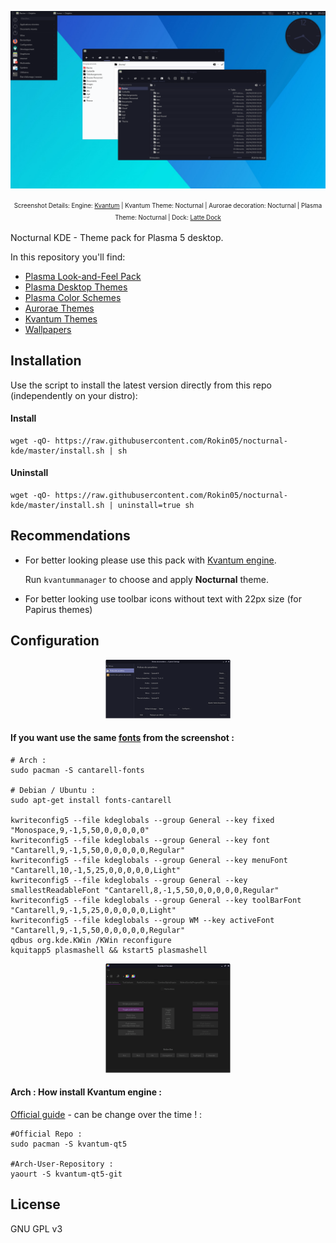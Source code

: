  
<p align="center">
  <img src="https://raw.githubusercontent.com/Rokin05/nocturnal-kde/master/INFO/screenshots/preview.1.png" alt="Preview Nocturnal KDE"/>
</p><p align="center">
  <sup><sub>Screenshot Details: Engine: <a href="https://github.com/tsujan/Kvantum/tree/master/Kvantum">Kvantum</a> | Kvantum Theme: Nocturnal | Aurorae decoration: Nocturnal | Plasma Theme: Nocturnal | Dock: <a href="https://github.com/psifidotos/Latte-Dock">Latte Dock</a></sub></sup></p>

  
Nocturnal KDE - Theme pack for Plasma 5 desktop.



In this repository you'll find:

- [Plasma Look-and-Feel Pack](https://www.opendesktop.org/p/1231529/)
- [Plasma Desktop Themes](https://www.opendesktop.org/p/1231527/)
- [Plasma Color Schemes](https://www.opendesktop.org/p/1231528/)
- [Aurorae Themes](https://www.opendesktop.org/p/1231531/)
- [Kvantum Themes](https://www.opendesktop.org/p/1231530/)
- [Wallpapers](https://www.opendesktop.org/p/1231533/)


## Installation

Use the script to install the latest version directly from this repo (independently on your distro):

#### Install

```
wget -qO- https://raw.githubusercontent.com/Rokin05/nocturnal-kde/master/install.sh | sh
```


#### Uninstall

```
wget -qO- https://raw.githubusercontent.com/Rokin05/nocturnal-kde/master/install.sh | uninstall=true sh
```


## Recommendations

- For better looking please use this pack with [Kvantum engine](https://github.com/tsujan/Kvantum/tree/master/Kvantum).

  Run `kvantummanager` to choose and apply **Nocturnal** theme.

- For better looking use toolbar icons without text with 22px size (for Papirus themes)



## Configuration



<a href="https://raw.githubusercontent.com/Rokin05/nocturnal-kde/master/INFO/screenshots/fonts-config.png"><p align="center"><img src="https://raw.githubusercontent.com/Rokin05/nocturnal-kde/master/INFO/screenshots/thumbs/mini.fonts.png" alt="Nocturnal-KDE fonts"/></p></a>

#### If you want use the same <a href="https://raw.githubusercontent.com/Rokin05/nocturnal-kde/master/INFO/screenshots/fonts-config.png">fonts</a> from the screenshot :
```
# Arch :
sudo pacman -S cantarell-fonts

# Debian / Ubuntu :
sudo apt-get install fonts-cantarell

kwriteconfig5 --file kdeglobals --group General --key fixed "Monospace,9,-1,5,50,0,0,0,0,0"
kwriteconfig5 --file kdeglobals --group General --key font "Cantarell,9,-1,5,50,0,0,0,0,0,Regular"
kwriteconfig5 --file kdeglobals --group General --key menuFont "Cantarell,10,-1,5,25,0,0,0,0,0,Light"
kwriteconfig5 --file kdeglobals --group General --key smallestReadableFont "Cantarell,8,-1,5,50,0,0,0,0,0,Regular"
kwriteconfig5 --file kdeglobals --group General --key toolBarFont "Cantarell,9,-1,5,25,0,0,0,0,0,Light"
kwriteconfig5 --file kdeglobals --group WM --key activeFont "Cantarell,9,-1,5,50,0,0,0,0,0,Regular"
qdbus org.kde.KWin /KWin reconfigure
kquitapp5 plasmashell && kstart5 plasmashell
```


<a href="https://github.com/tsujan/Kvantum/tree/master/Kvantum"><p align="center"><img src="https://raw.githubusercontent.com/Rokin05/nocturnal-kde/master/INFO/screenshots/thumbs/mini.kvantum.png" alt="Nocturnal-KDE kvantum"/></p></a>

#### Arch : How install Kvantum engine :

<a href="https://github.com/tsujan/Kvantum/blob/master/Kvantum/INSTALL">Official guide</a> - can be change over the time ! :
```
#Official Repo :
sudo pacman -S kvantum-qt5

#Arch-User-Repository :
yaourt -S kvantum-qt5-git
```


## License

GNU GPL v3
 










 
